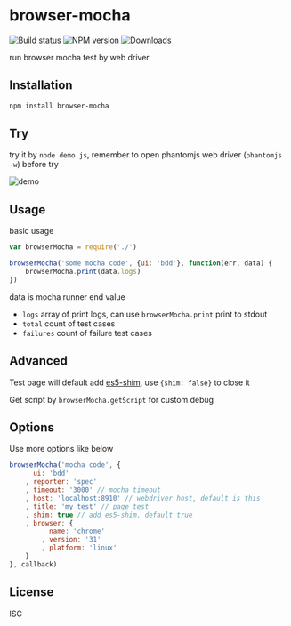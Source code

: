 browser-mocha
===

[![Build status][travis-image]][travis-url]
[![NPM version][npm-image]][npm-url]
[![Downloads][downloads-image]][downloads-url]

run browser mocha test by web driver

Installation
---

```sh
npm install browser-mocha
```

Try
---

try it by `node demo.js`, remember to open phantomjs web driver (`phantomjs -w`) before try

![demo](https://cloud.githubusercontent.com/assets/4565306/5872319/1529593c-a325-11e4-9841-223079da3135.png)


Usage
---

basic usage

```js
var browserMocha = require('./')

browserMocha('some mocha code', {ui: 'bdd'}, function(err, data) {
	browserMocha.print(data.logs)
})
```

data is mocha runner end value

- `logs` array of print logs, can use `browserMocha.print` print to stdout
- `total` count of test cases
- `failures` count of failure test cases


Advanced
---

Test page will default add [es5-shim](https://github.com/es-shims/es5-shim), use `{shim: false}` to close it

Get script by `browserMocha.getScript` for custom debug


Options
---

Use more options like below

```js
browserMocha('mocha code', {
	  ui: 'bdd'
	, reporter: 'spec'
	, timeout: '3000' // mocha timeout
	, host: 'localhost:8910' // webdriver host, default is this
	, title: 'my test' // page test
	, shim: true // add es5-shim, default true
	, browser: {
		  name: 'chrome'
		, version: '31'
		, platform: 'linux'
	}
}, callback)
```

License
---

ISC

[npm-image]: https://img.shields.io/npm/v/browser-mocha.svg?style=flat-square
[npm-url]: https://npmjs.org/package/browser-mocha
[travis-image]: https://img.shields.io/travis/chunpu/browser-mocha.svg?style=flat-square
[travis-url]: https://travis-ci.org/chunpu/browser-mocha
[downloads-image]: http://img.shields.io/npm/dm/browser-mocha.svg?style=flat-square
[downloads-url]: https://npmjs.org/package/browser-mocha

